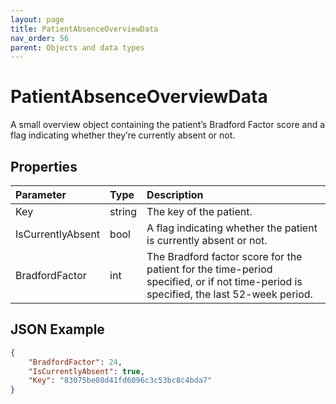 ```yaml
---
layout: page
title: PatientAbsenceOverviewData
nav_order: 56
parent: Objects and data types
---
```


# PatientAbsenceOverviewData

A small overview object containing the patient’s Bradford Factor score and a flag indicating whether they’re currently absent or not.

## Properties

| Parameter | Type   | Description                                                 |
|:----------|:-------|:------------------------------------------------------------|
| Key | string | The key of the patient. |
| IsCurrentlyAbsent | bool | A flag indicating whether the patient is currently absent or not. |
| BradfordFactor | int | The Bradford factor score for the patient for the time-period specified, or if not time-period is specified, the last 52-week period. |

## JSON Example

```json
{
    "BradfordFactor": 24,
    "IsCurrentlyAbsent": true,
    "Key": "83075be08d41fd6096c3c53bc8c4bda7"
}
```
